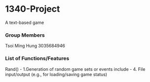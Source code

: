 # 1340-Project
A text-based game

### Group Members
Tsoi Ming Hung 3035684946


### List of Functions/Features
Rand() - 1.Generation of random game sets or events
include <fstream> - 4. File input/output (e.g., for loading/saving game status)
